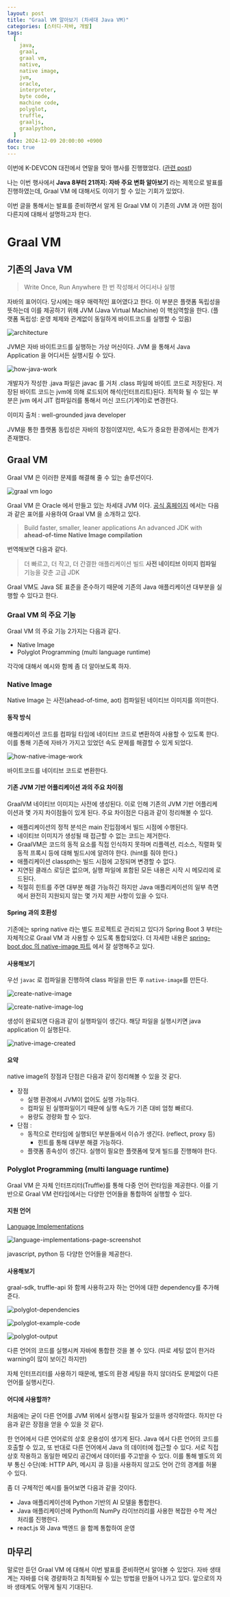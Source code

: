 ```yaml
---
layout: post
title: "Graal VM 알아보기 (차세대 Java VM)"
categories: [스터디-자바, 개발]
tags:
  [
    java,
    graal,
    graal vm,
    native,
    native image,
    jvm,
    oracle,
    interpreter,
    byte code,
    machine code,
    polyglot,
    truffle,
    graaljs,
    graalpython,
  ]
date: 2024-12-09 20:00:00 +0900
toc: true
---
```


이번에 K-DEVCON 대전에서 연말을 맞아 행사를 진행했었다. ([관련 post](https://k-devcon.com/entry/Review-2024-11-30%ED%86%A0-K-DEVCON-%EB%8C%80%EC%A0%84-%EB%8C%80%EC%A0%84-%EA%B0%9C%EB%B0%9C%EC%9E%90-%ED%95%9C-%ED%95%B4-%EB%A7%88%EB%AC%B4%EB%A6%AC))

나는 이번 행사에서 **Java 8부터 21까지: 자바 주요 변화 알아보기** 라는 제목으로 발표를 진행하였는데, Graal VM 에 대해서도 이야기 할 수 있는 기회가 있었다.

이번 글을 통해서는 발표를 준비하면서 알게 된 Graal VM 이 기존의 JVM 과 어떤 점이 다른지에 대해서 설명하고자 한다.

# Graal VM

## 기존의 Java VM

> Write Once, Run Anywhere
> 한 번 작성해서 어디서나 실행

자바의 표어이다. 당시에는 매우 매력적인 표어였다고 한다.
이 부분은 플랫폼 독립성을 뜻하는데 이를 제공하기 위해 JVM (Java Virtual Machine) 이 핵심역할을 한다.
(플랫폼 독립성: 운영 체제와 관계없이 동일하게 바이트코드를 실행할 수 있음)

![architecture](/assets/images/2024-12-04-graal-vm/architecture.png)

JVM은 자바 바이트코드를 실행하는 가상 머신이다. JVM 을 통해서 Java Application 을 어디서든 실행시킬 수 있다.

![how-java-work](/assets/images/2024-12-04-graal-vm/how-java-work.png)

개발자가 작성한 .java 파일은 javac 를 거처 .class 파일에 바이트 코드로 저장된다.
저장된 바이트 코드는 jvm에 의해 로드되어 해석(인터프리트)된다.
최적화 될 수 있는 부분은 jvm 에서 JIT 컴파일러를 통해서 머신 코드(기계어)로 변경한다.

이미지 출처 : well-grounded java developer

JVM을 통한 플랫폼 동립성은 자바의 장점이였지만, 속도가 중요한 환경에서는 한계가 존재했다.

## Graal VM

Graal VM 은 이러한 문제를 해결해 줄 수 있는 솔루션이다.

![graal vm logo](/assets/images/2024-12-04-graal-vm/graalvm_rabbit_icon.svg)

Graal VM 은 Oracle 에서 만들고 있는 차세대 JVM 이다. [공식 홈페이지](https://www.graalvm.org/) 에서는 다음과 같은 표어를 사용하여 Graal VM 을 소개하고 있다.

> Build faster, smaller, leaner applications
> An advanced JDK with **ahead-of-time Native Image compilation**

번역해보면 다음과 같다.

> 더 빠르고, 더 작고, 더 간결한 애플리케이션 빌드
> **사전 네이티브 이미지 컴파일** 기능을 갖춘 고급 JDK

Graal VM도 Java SE 표준을 준수하기 때문에 기존의 Java 애플리케이션 대부분을 실행할 수 있다고 한다.

### Graal VM 의 주요 기능

Graal VM 의 주요 기능 2가지는 다음과 같다.

- Native Image
- Polyglot Programming (multi language runtime)

각각에 대해서 예시와 함께 좀 더 알아보도록 하자.

### Native Image

Native Image 는 사전(ahead-of-time, aot) 컴파일된 네이티브 이미지를 의미한다.

#### 동작 방식

애플리케이션 코드를 컴파일 타임에 네이티브 코드로 변환하여 사용할 수 있도록 한다. 이를 통해 기존에 자바가 가지고 있었던 속도 문제를 해결할 수 있게 되었다.

![how-native-image-work](/assets/images/2024-12-04-graal-vm/how-native-image-work.png)

바이트코드를 네이티브 코드로 변환한다.

#### 기존 JVM 기반 어플리케이션 과의 주요 차이점

GraalVM 네이티브 이미지는 사전에 생성된다.
이로 인해 기존의 JVM 기반 어플리케이션과 몇 가지 차이점들이 있게 된다. 주요 차이점은 다음과 같이 정리해볼 수 있다.

- 애플리케이션의 정적 분석은 main 진입점에서 빌드 시점에 수행된다.
- 네이티브 이미지가 생성될 때 접근할 수 없는 코드는 제거한다.
- GraalVM은 코드의 동적 요소를 직접 인식하지 못하며 리플렉션, 리소스, 직렬화 및 동적 프록시 등에 대해 빌드시에 알려야 한다. (hint를 줘야 한다.)
- 애플리케이션 classpth는 빌드 시점에 고정되며 변경할 수 없다.
- 지연된 클래스 로딩은 없으며, 실행 파일에 포함된 모든 내용은 시작 시 메모리에 로드된다.
- 적절히 힌트를 주면 대부분 해결 가능하긴 하지만 Java 애플리케이션의 일부 측면에서 완전히 지원되지 않는 몇 가지 제한 사항이 있을 수 있다.

#### Spring 과의 호환성

기존에는 spring native 라는 별도 프로젝트로 관리되고 있다가 Spring Boot 3 부터는 자체적으로 Graal VM 과 사용할 수 있도록 통합되었다.
더 자세한 내용은 [spring-boot doc 의 native-image 파트](https://docs.spring.io/spring-boot/reference/packaging/native-image/introducing-graalvm-native-images.html) 에서 잘 설명해주고 있다.

#### 사용해보기

우선 `javac` 로 컴파일을 진행하여 class 파일을 만든 후 `native-image`를 만든다.

![create-native-image](/assets/images/2024-12-04-graal-vm/create-native-image.png)

![create-native-image-log](/assets/images/2024-12-04-graal-vm/create-native-image-log.png)

생성이 완료되면 다음과 같이 실행파일이 생긴다. 해당 파일을 실행시키면 java application 이 실행된다.

![native-image-created](/assets/images/2024-12-04-graal-vm/native-image-created.png)

#### 요약

native image의 장점과 단점은 다음과 같이 정리해볼 수 있을 것 같다.

- 장점
  - 실행 환경에서 JVM이 없어도 실행 가능하다.
  - 컴파일 된 실행파일이기 때문에 실행 속도가 기존 대비 엄청 빠르다.
  - 용량도 경량화 할 수 있다.
- 단점 :
  - 동적으로 런타임에 실행되던 부분들에서 이슈가 생긴다. (reflect, proxy 등)
    - 힌트를 통해 대부분 해결 가능하다.
  - 플랫폼 종속성이 생긴다. 실행이 필요한 플랫폼에 맞게 빌드를 진행해야 한다.

### Polyglot Programming (multi language runtime)

Graal VM 은 자체 인터프리터(Truffle)를 통해 다중 언어 런타임을 제공한다. 이를 기반으로 Graal VM 런타임에서는 다양한 언어들을 통합하여 실행할 수 있다.

#### 지원 언어

[Language Implementations](https://www.graalvm.org/latest/graalvm-as-a-platform/language-implementation-framework/Languages/)

![language-implementations-page-screenshot](/assets/images/2024-12-04-graal-vm/language-implementations-page-screenshot.png)

javascript, python 등 다양한 언어들을 제공한다.

#### 사용해보기

graal-sdk, truffle-api 와 함께 사용하고자 하는 언어에 대한 dependency를 추가해준다.

![polyglot-dependencies](/assets/images/2024-12-04-graal-vm/polyglot-dependencies.png)

![polyglot-example-code](/assets/images/2024-12-04-graal-vm/polyglot-example-code.png)

![polyglot-output](/assets/images/2024-12-04-graal-vm/polyglot-output.png)

다른 언어의 코드를 실행시켜 자바에 통합한 것을 볼 수 있다. (따로 세팅 없이 한거라 warning이 많이 보이긴 하지만)

자체 인터프리터를 사용하기 때문에, 별도의 환경 세팅을 하지 않더라도 문제없이 다른 언어를 실행시킨다.

#### 어디에 사용할까?

처음에는 굳이 다른 언어를 JVM 위에서 실행시킬 필요가 있을까 생각하였다.
하지만 다음과 같은 장점을 얻을 수 있을 것 같다.

한 언어에서 다른 언어로의 상호 운용성이 생기게 된다.
Java 에서 다른 언어의 코드를 호출할 수 있고, 또 반대로 다른 언어에서 Java 의 데이터에 접근할 수 있다.
서로 직접 상호 작용하고 동일한 메모리 공간에서 데이터를 주고받을 수 있다.
이를 통해 별도의 외부 통신 수단(예: HTTP API, 메시지 큐 등)을 사용하지 않고도 언어 간의 경계를 허물 수 있다.

좀 더 구체적인 예시를 들어보면 다음과 같을 것이다.

- Java 애플리케이션에 Python 기반의 AI 모델을 통합한다.
- Java 애플리케이션에 Python의 NumPy 라이브러리를 사용한 복잡한 수학 계산 처리를 진행한다.
- react.js 와 Java 백엔드 을 함께 통합하여 운영

## 마무리

말로만 듣던 Graal VM 에 대해서 이번 발표를 준비하면서 알아볼 수 있었다. 자바 생태계는 자바를 더욱 경량화하고 최적화될 수 있는 방법을 만들어 나가고 있다. 앞으로의 자바 생태계도 어떻게 될지 기대된다.
